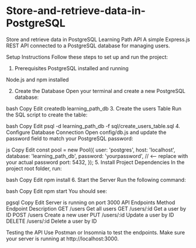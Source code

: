 # Store-and-retrieve-data-in-PostgreSQL
Store and retrieve data in PostgreSQL
Learning Path API
A simple Express.js REST API connected to a PostgreSQL database for managing users.

Setup Instructions
Follow these steps to set up and run the project:

1. Prerequisites
PostgreSQL installed and running

Node.js and npm installed

2. Create the Database
Open your terminal and create a new PostgreSQL database:

bash
Copy
Edit
createdb learning_path_db
3. Create the users Table
Run the SQL script to create the table:

bash
Copy
Edit
psql -d learning_path_db -f sql/create_users_table.sql
4. Configure Database Connection
Open config/db.js and update the password field to match your PostgreSQL password:

js
Copy
Edit
const pool = new Pool({
  user: 'postgres',
  host: 'localhost',
  database: 'learning_path_db',
  password: 'yourpassword', // <-- replace with your actual password
  port: 5432,
});
5. Install Project Dependencies
In the project root folder, run:

bash
Copy
Edit
npm install
6. Start the Server
Run the following command:

bash
Copy
Edit
npm start
You should see:

pgsql
Copy
Edit
Server is running on port 3000
API Endpoints
Method	Endpoint	Description
GET	/users	Get all users
GET	/users/:id	Get a user by ID
POST	/users	Create a new user
PUT	/users/:id	Update a user by ID
DELETE	/users/:id	Delete a user by ID

Testing the API
Use Postman or Insomnia to test the endpoints.
Make sure your server is running at http://localhost:3000.

